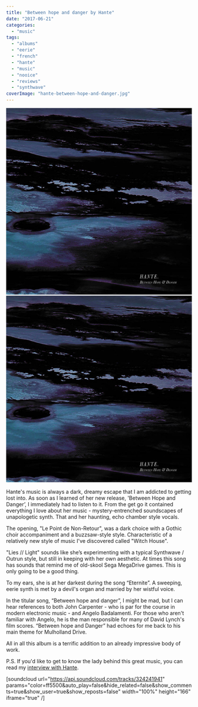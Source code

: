 ```yaml
---
title: "Between hope and danger by Hante"
date: "2017-06-21"
categories: 
  - "music"
tags: 
  - "albums"
  - "eerie"
  - "french"
  - "hante"
  - "music"
  - "nooice"
  - "reviews"
  - "synthwave"
coverImage: "hante-between-hope-and-danger.jpg"
---
```


[![](images/hante-between-hope-and-danger.jpg)](images/hante-between-hope-and-danger.jpg)
[![](images/hante-between-hope-and-danger.jpg)](images/hante-between-hope-and-danger.jpg)

Hante's music is always a dark, dreamy escape that I am addicted to getting lost into. As soon as I learned of her new release, 'Between Hope and Danger’, I immediately had to listen to it. From the get go it contained everything I love about her music - mystery-entrenched soundscapes of unapologetic synth. That and her haunting, echo chamber style vocals.

The opening, "Le Point de Non-Retour", was a dark choice with a Gothic choir accompaniment and a buzzsaw-style style. Characteristic of a relatively new style of music I've discovered called "Witch House".

"Lies // Light" sounds like she’s experimenting with a typical Synthwave / Outrun style, but still in keeping with her own aesthetic. At times this song has sounds that remind me of old-skool Sega MegaDrive games. This is only going to be a good thing.

To my ears, she is at her darkest during the song “Eternite”. A sweeping, eerie synth is met by a devil's organ and married by her wistful voice.

In the titular song, “Between hope and danger”, I might be mad, but I can hear references to both John Carpenter - who is par for the course in modern electronic music - and Angelo Badalamenti. For those who aren't familiar with Angelo, he is the man responsible for many of David Lynch's film scores. “Between hope and Danger” had echoes for me back to his main theme for Mulholland Drive.

All in all this album is a terrific addition to an already impressive body of work.

P.S. If you'd like to get to know the lady behind this great music, you can read my [interview with Hante](/2016/11/interview-french-electronic-artist-hante/).

\[soundcloud url="https://api.soundcloud.com/tracks/324241941" params="color=ff5500&auto\_play=false&hide\_related=false&show\_comments=true&show\_user=true&show\_reposts=false" width="100%" height="166" iframe="true" /\]
